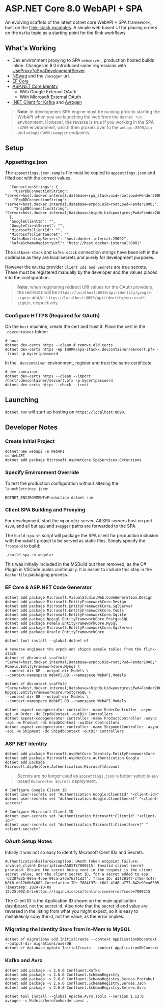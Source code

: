 # ASP.NET Core 8.0 WebAPI + SPA

An evolving scaffold of the latest dotnet core WebAPI + SPA framework, built on the [flink-stack examples]().  A simple web based UI for placing orders on the `Kafka` topic as a starting point for the flink workflows.

## What's Working

- Dev environment proxying to SPA `webserver`, production hosted builds inline.  Changes in 8.0 introduced some regressions with [UseProxyToSpaDevelopmentServer](https://exploding-kitten.com/2024/08-usespa-minimal-api).
- [NSwag](https://github.com/RicoSuter/NSwag) and the `/swagger` url.
- [EF Core](https://learn.microsoft.com/en-us/ef/core/)
- [ASP.NET Core Identity](https://learn.microsoft.com/en-us/aspnet/core/security/authentication/identity-api-authorization?view=aspnetcore-8.0)
   - With Google External OAuth
   - With Microsoft External OAuth
- [.NET Client for Kafka](https://docs.confluent.io/kafka-clients/dotnet/current/overview.html) and [Avrogen](https://www.nuget.org/packages/Apache.Avro.Tools/)

> __Note__: In development SPA engine must be running prior to starting the WebAPI when you are launching the web from the `dotnet run` environment.  However, the reverse is true if you working in the SPA `:4200` environment, which then proxies over to the `webapi:8090/api` and `webapi:8090/swagger` endpoints.

## Setup

### Appsettings.json

The `appsettings.json.sample` file must be copied to `appsettings.json` and filled out with the correct values.

```
  "ConnectionStrings": {
    "UserDBConnectionString": "server=host.docker.internal;database=spa_stack;uid=root;pwd=Fender2000;",
    "ErpDBConnectionString": "server=host.docker.internal;database=erpdb;uid=root;pwd=Fender2000;",
    "ShipDBConnectionString": "Server=host.docker.internal;Database=shipdb;Uid=postgres;Pwd=Fender2000;"
  },
  "GoogleClientId": "",
  "GoogleClientSecret": "",
  "MicrosoftClientId": "",
  "MicrosoftClientSecret": "",
  "KafkaBootstrapServers": "host.docker.internal:29092",
  "KafkaSchemaRegistryUrl": "http://host.docker.internal:8081"
``` 

The `datbase-stack` and `kafka-stack` connection strings have been left in the codebase as they are local secrets and purely for development purposes.  

However the `OAuth2` provider `Client Ids and Secrets` are true secrets.  These must be registered manually by the developer and the values placed into the configuration.

> __Note:__ when registering redirect URI values for the OAuth providers, the redirects will be `https://localhost:8090/api/identity/google-signin` and/or `https://localhost:8090/api/identity/microsoft-signin`, respectively.

### Configure HTTPS (Required for OAuth)

On the `host` machine, create the cert and trust it.  Place the cert in the `.devcontainer` folder:
```
# host
dotnet dev-certs https --clean # remove old certs
dotnet dev-certs https -ep $WORK/spa-stack/.devcontainer/devcert.pfx --trust -p mycertpassword
```

In the `.devcontainer` environment, register and trust the same certificate.

```
# dev container
dotnet dev-certs https --clean --import /host/.devcontainer/devcert.pfx -p mycertpassword
dotnet dev-certs https --check --trust
```

## Launching

`dotnet run` will start up hosting on `https://localhost:8090`.


## Developer Notes

### Create Initial Project

```
dotnet new webapi -n WebAPI
cd WebAPI
dotnet add package Microsoft.AspNetCore.SpaServices.Extensions
```

### Specify Environment Override

To test the production configuration without altering the `launchSettings.json`:
```
DOTNET_ENVIRONMENT=Production dotnet run
```

### Client SPA Building and Proxying
For development, start the `ng` or `vite` server.  All SPA servers host on port `4200`, and all but `api` and `swagger` paths are forwarded to the SPA.

The `build-spa.sh` script will package the SPA client for production inclusion with the `WebAPI` project to be served as static files.  Simply specify the `frontend` to build:

```
./build-spa.sh angular
```

This was initially included in the MSBuild but then removed, as the C# Plugin in VSCode builds continually.  It is easier to include this step in the `Dockerfile` packaging process.

### EF Core & ASP.NET Code Generator

```
dotnet add package Microsoft.VisualStudio.Web.CodeGeneration.Design
dotnet add package Microsoft.EntityFrameworkCore.Design
dotnet add package Microsoft.EntityFrameworkCore.SqlServer
dotnet add package Microsoft.EntityFrameworkCore.Tools
dotnet add package Microsoft.EntityFrameworkCore.Sqlite
dotnet add package Npgsql.EntityFrameworkCore.PostgreSQL
dotnet add package Pomelo.EntityFrameworkCore.MySql
dotnet add package Microsoft.EntityFrameworkCore.SqlServer
dotnet add package Oracle.EntityFrameworkCore

dotnet tool install --global dotnet-ef

# reverse engineer the erpdb and shipdb sample tables from the flink-stack
dotnet ef dbcontext scaffold "Server=host.docker.internal;Database=erpdb;Uid=root;Pwd=Fender2000;" Pomelo.EntityFrameworkCore.MySql \
--context-dir DB --output-dir Models \
--context-namespace WebAPI.DB --namespace WebAPI.Models

dotnet ef dbcontext scaffold "Server=host.docker.internal;Database=shipdb;Uid=postgres;Pwd=Fender2000;" Npgsql.EntityFrameworkCore.PostgreSQL \
--context-dir DB --output-dir Models \
--context-namespace WebAPI.DB --namespace WebAPI.Models

dotnet aspnet-codegenerator controller -name OrderController -async -api -m Order -dc ErpdbContext -outDir Controllers
dotnet aspnet-codegenerator controller -name ProductController -async -api -m Product -dc ErpdbContext -outDir Controllers
dotnet aspnet-codegenerator controller -name ShipmentController -async -api -m Shipment -dc ShipdbContext -outDir Controllers

```

### ASP.NET Identity

```
dotnet add package Microsoft.AspNetCore.Identity.EntityFrameworkCore
dotnet add package Microsoft.AspNetCore.Authentication.Google
dotnet add package Microsoft.AspNetCore.Authentication.MicrosoftAccount
```

> Secrets are no longer used as `appsettings.json` is better suited to `ENV` based `Kubernetes Secrets` deployment. 
```
# Configure Google Client ID
dotnet user-secrets set "Authentication:Google:ClientId" "<client-id>"
dotnet user-secrets set "Authentication:Google:ClientSecret" "<client-secret>"

# Configure Microsoft Client ID
dotnet user-secrets set "Authentication:Microsoft:ClientId" "<client-id>"
dotnet user-secrets set "Authentication:Microsoft:ClientSecret" "<client-secret>"
```


### OAuth Setup Notes

Intially it was not so easy to identify Microsoft Cient IDs and Secrets.

```
AuthenticationFailureException: OAuth token endpoint failure: invalid_client;Description=AADSTS7000215: Invalid client secret provided. Ensure the secret being sent in the request is the client secret value, not the client secret ID, for a secret added to app 'd2307635-995a-4cee-99ca-a7de762f1d3f'. Trace ID: d3f29147-cf5e-4c47-b8f0-db12b0b64002 Correlation ID: 7884f97c-f6d2-41d8-a777-842e99ea6505 Timestamp: 2024-10-09 15:25:00Z;Uri=https://login.microsoftonline.com/error?code=7000215
```

The Client ID is the Application ID shown on the main application dashboard, not the secret id.  Also note that the secret id and value are reversed in the listing from what you might expect, so it is easy to mistakeknly copy the id, not the value, as the error implies.


### Migrating the Identity Store from In-Mem to MySQL
```
dotnet ef migrations add InitialCreate --context ApplicationDbContext --output-dir migrations/userDB
dotnet ef database update InitialCreate --context ApplicationDbContext
```

### Kafka and Avro

```
dotnet add package -v 2.6.0 Confluent.Kafka
dotnet add package -v 2.6.0 Confluent.SchemaRegistry
dotnet add package -v 2.6.0 Confluent.SchemaRegistry.Serdes.Protobuf
dotnet add package -v 2.6.0 Confluent.SchemaRegistry.Serdes.Json 
dotnet add package -v 2.6.0 Confluent.SchemaRegistry.Serdes.Avro

dotnet tool install --global Apache.Avro.Tools --version 1.12.0
avrogen -s Models/Avro/weborder.avsc .

```